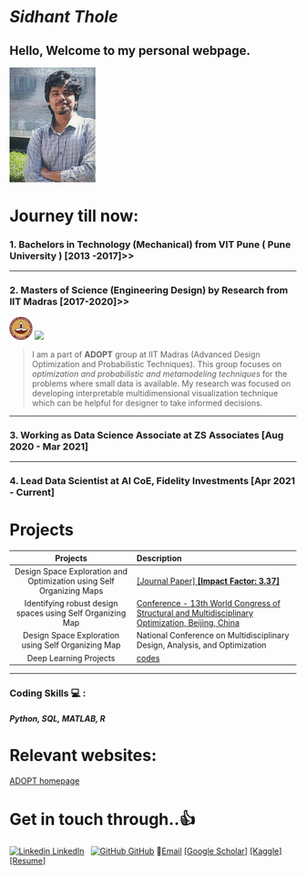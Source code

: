 # _Sidhant Thole_

## Hello, Welcome to my personal webpage.

<img src="./images/tholesidhant.jpg" width="30%" height="30%">

# Journey till now:
### 1. Bachelors in Technology (Mechanical) from VIT Pune ( Pune University ) [2013 -2017]>>
---
### 2. Masters of Science (Engineering Design) by Research from IIT Madras [2017-2020]>>

<img src="./images/iitmlogo.png" width="8%" height="8%">    <img src= "https://ed.iitm.ac.in/~palramu/ADOPT.jpg">
 
>   I am a part of **ADOPT** group at IIT Madras (Advanced Design Optimization and Probabilistic Techniques). This group focuses on _optimization and probabilistic and metamodeling techniques_ for the problems where small data is available. My research was focused on developing interpretable multidimensional visualization technique which can be helpful for designer to take informed decisions. 
 
---
### 3. Working as Data Science Associate at ZS Associates [Aug 2020 - Mar 2021]

---
### 4. Lead Data Scientist at AI CoE, Fidelity Investments [Apr 2021 - Current]

# Projects
| Projects | Description 
|:---------:|:-----------
| Design Space Exploration and Optimization using Self Organizing Maps | [[Journal Paper] **[Impact Factor: 3.37]**](https://spthole.github.io/Sidhant_Thole/Projects/dsesom) 
| Identifying robust design spaces using Self Organizing Map | [Conference - 13th World Congress of Structural and Multidisciplinary Optimization, Beijing, China ](https://spthole.github.io/Sidhant_Thole/Projects/robustsom) 
| Design Space Exploration using Self Organizing Map | National Conference on Multidisciplinary Design, Analysis, and Optimization 
| Deep Learning Projects | [codes](https://spthole.github.io/Sidhant_Thole/Projects/personal_projects)
---

### Coding Skills :computer: :
##### Python, SQL, MATLAB, R

# Relevant websites:

[ADOPT homepage](https://ed.iitm.ac.in/~palramu/)

# Get in touch through..:+1:
[![Linkedin](https://i.stack.imgur.com/gVE0j.png) LinkedIn](https://in.linkedin.com/in/sidhant-p-thole-62128aaa)
&nbsp;
[![GitHub](https://i.stack.imgur.com/tskMh.png) GitHub](https://github.com/SPThole)
:email:[Email](mailto:tholesidhantp@gmail.com)
[[Google Scholar]](https://scholar.google.com/citations?user=G2UDs80AAAAJ&hl=en)
[[Kaggle]](https://www.kaggle.com/dawinci)
[[Resume]](https://github.com/SPThole/resume/)
